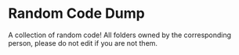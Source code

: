 # Random Code Dump
A collection of random code!
All folders owned by the corresponding person, please do not edit if you are not them.
